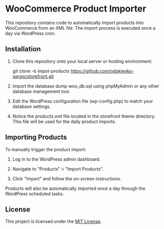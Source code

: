 # WooCommerce Product Importer

This repository contains code to automatically import products into WooCommerce from an XML file. The import process is executed once a day via WordPress cron.

## Installation

1. Clone this repository onto your local server or hosting environment:

   git clone -b impot-products https://github.com/odokienko-sergio/storefront.git

2. Import the database dump woo_db.sql using phpMyAdmin or any other database management tool.

3. Edit the WordPress configuration file (wp-config.php) to match your database settings.

4. Notice the products.xml file located in the storefront theme directory. This file will be used for the daily product imports.

## Importing Products

To manually trigger the product import:

1. Log in to the WordPress admin dashboard.

2. Navigate to "Products" > "Import Products".

3. Click "Import" and follow the on-screen instructions.

Products will also be automatically imported once a day through the WordPress scheduled tasks.

## License

This project is licensed under the [MIT License](LICENSE).
